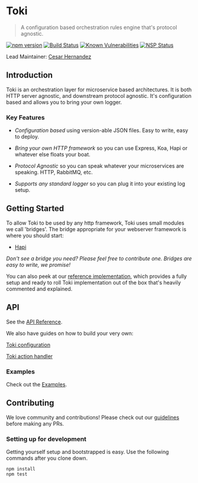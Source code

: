 # Toki

> A configuration based orchestration rules engine that's protocol agnostic.  

<!-- Badges Go Here -->
[![npm version](https://badge.fury.io/js/toki.svg)](https://badge.fury.io/js/toki)
[![Build Status](https://travis-ci.org/xogroup/toki.svg?branch=master)](https://travis-ci.org/xogroup/toki)
[![Known Vulnerabilities](https://snyk.io/test/github/xogroup/toki/badge.svg)](https://snyk.io/test/github/xogroup/toki)
[![NSP Status](https://nodesecurity.io/orgs/xo-group/projects/033de8be-f1dc-447b-98fd-09fbab416886/badge)](https://nodesecurity.io/orgs/xo-group/projects/033de8be-f1dc-447b-98fd-09fbab416886)

Lead Maintainer: [Cesar Hernandez](https://github.com/cesarhq)

## Introduction

Toki is an orchestration layer for microservice based architectures. It is both HTTP server agnostic, and downstream protocol agnostic. It's configuration based and allows you to bring your own logger.

### Key Features

+ *Configuration based* using version-able JSON files. Easy to write, easy to deploy.

+ *Bring your own HTTP framework* so you can use Express, Koa, Hapi or whatever else floats your boat.

+ *Protocol Agnostic* so you can speak whatever your microservices are speaking. HTTP, RabbitMQ, etc.

+ *Supports any standard logger* so you can plug it into your existing log setup.

## Getting Started

To allow Toki to be used by any http framework, Toki uses small modules we call 'bridges'. The bridge appropriate for your webserver framework is where you should start:

+ [Hapi](https://github.com/xogroup/toki-hapi-bridge)

_Don't see a bridge you need? Please feel free to contribute one. Bridges are easy to write, we promise!_

You can also peek at our [reference implementation](https://github.com/xogroup/toki-reference), which provides a fully setup and ready to roll Toki implementation out of the box that's heavily commented and explained.

## API

See the [API Reference](http://github.com/xogroup/toki/blob/master/API.md).

We also have guides on how to build your very own:

[Toki configuration](./RULESENGINE.md#configuration)

[Toki action handler](./RULESENGINE.md#how-to-implement-my-very-own-action-handler)

### Examples

Check out the [Examples](http://github.com/xogroup/toki/blob/master/Examples.md).

## Contributing

We love community and contributions! Please check out our [guidelines](http://github.com/xogroup/toki/blob/master/.github/CONTRIBUTING.md) before making any PRs.

### Setting up for development

Getting yourself setup and bootstrapped is easy.  Use the following commands after you clone down.

```
npm install
npm test
```
